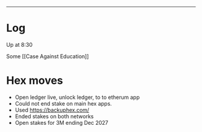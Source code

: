 

---

# Log

Up at 8:30

Some [[Case Against Education]]

# Hex moves
- Open ledger live, unlock ledger, to to etherum app
- Could not end stake on main hex apps.
- Used https://backuphex.com/
- Ended stakes on both networks
- Open stakes for 3M ending Dec 2027